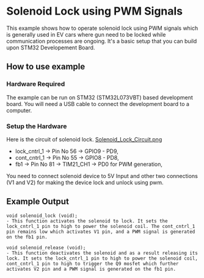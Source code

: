 # Solenoid Lock using PWM Signals

This example shows how to operate solenoid lock using PWM signals which is generally used in EV cars where gun need to be locked while communication processes are ongoing. It's a basic setup that you can build upon STM32 Developement Board. 

## How to use example

### Hardware Required

The example can be run on STM32 (STM32L073VBT) based development board. You will need a USB cable to connect the
development board to a computer.

### Setup the Hardware

Here is the circuit of solenoid lock. 
[Solenoid_Lock_Circuit.png](https://github.com/Nirav0401/Solenoid_Lock/blob/main/Solenoid_Lock_Circuit.png)

- lock_cntrl_1 -> Pin No 56 -> GPIO9 - PD9,
- cont_cntrl_1 -> Pin No 55 -> GPIO8 - PD8,
- fb1 -> Pin No 81 -> TIM21_CH1 -> PD0 for PWM generation,

You need to connect solenoid device to 5V Input and other two connections (V1 and V2) for making the device lock and unlock using pwm.

## Example Output

````
void solenoid_lock (void);
- This function activates the solenoid to lock. It sets the lock_cntrl_1 pin to high to power the solenoid coil. The cont_cntrl_1 pin remains low which activates V1 pin, and a PWM signal is generated on the fb1 pin.

void solenoid_release (void);
- This function deactivates the solenoid and as a result releasing its lock. It sets the lock_cntrl_1 pin to high to power the solenoid coil, cont_cntrl_1 pin to high to trigger the Q9 mosfet which further activates V2 pin and a PWM signal is generated on the fb1 pin.

````
